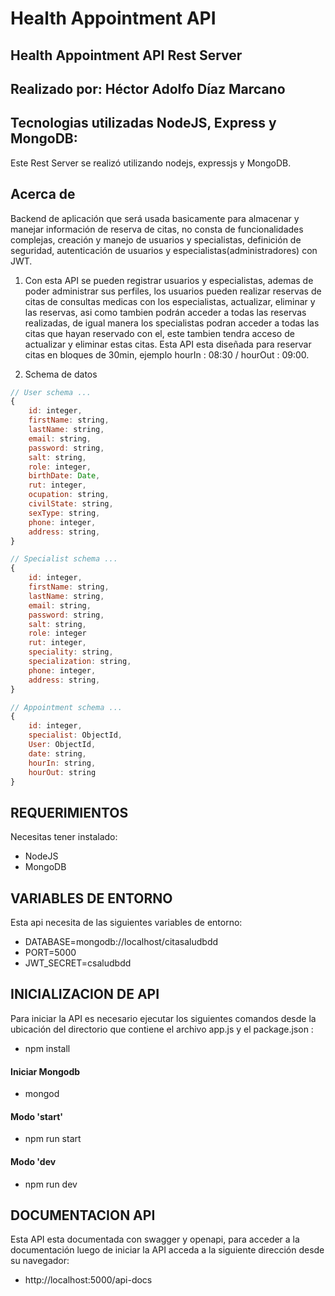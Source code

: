# Health Appointment API

## Health Appointment API Rest Server

## Realizado por: Héctor Adolfo Díaz Marcano

## Tecnologias utilizadas NodeJS, Express y MongoDB:

Este Rest Server se realizó utilizando nodejs, expressjs y MongoDB.

## Acerca de

Backend de aplicación que será usada basicamente para almacenar y manejar información de reserva de citas, no consta de funcionalidades complejas, creación y manejo de usuarios y specialistas, definición de seguridad, autenticación de usuarios y especialistas(administradores) con JWT.

1. Con esta API se pueden registrar usuarios y especialistas, ademas de poder administrar sus perfiles, los usuarios pueden realizar reservas de citas de consultas medicas con los especialistas, actualizar, eliminar y las reservas, asi como tambien podrán acceder a todas las reservas realizadas, de igual manera los specialistas podran acceder a todas las citas que hayan reservado con el, este tambien tendra acceso de actualizar y eliminar estas citas.
   Esta API esta diseñada para reservar citas en bloques de 30min,
   ejemplo hourIn : 08:30 / hourOut : 09:00.

2. Schema de datos

```javascript
// User schema ...
{
    id: integer,
    firstName: string,
    lastName: string,
    email: string,
    password: string,
    salt: string,
    role: integer,
    birthDate: Date,
    rut: integer,
    ocupation: string,
    civilState: string,
    sexType: string,
    phone: integer,
    address: string,
}

// Specialist schema ...
{
    id: integer,
    firstName: string,
    lastName: string,
    email: string,
    password: string,
    salt: string,
    role: integer
    rut: integer,
    speciality: string,
    specialization: string,
    phone: integer,
    address: string,
}

// Appointment schema ...
{
    id: integer,
    specialist: ObjectId,
    User: ObjectId,
    date: string,
    hourIn: string,
    hourOut: string
}

```

## REQUERIMIENTOS

Necesitas tener instalado:

- NodeJS
- MongoDB

## VARIABLES DE ENTORNO

Esta api necesita de las siguientes variables de entorno:

- DATABASE=mongodb://localhost/citasaludbdd
- PORT=5000
- JWT_SECRET=csaludbdd

## INICIALIZACION DE API

Para iniciar la API es necesario ejecutar los siguientes comandos desde la ubicación del directorio que contiene el archivo app.js y el package.json :

- npm install

#### Iniciar Mongodb

- mongod

#### Modo 'start'

- npm run start

#### Modo 'dev

- npm run dev

## DOCUMENTACION API

Esta API esta documentada con swagger y openapi, para acceder a la documentación
luego de iniciar la API acceda a la siguiente dirección desde su navegador:

- http://localhost:5000/api-docs
